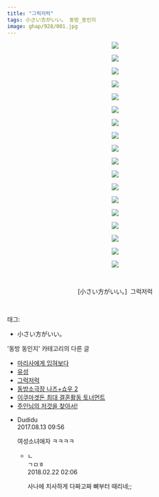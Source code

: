 ```yaml
---
title: "그럭저럭"
tags: 小さい方がいい。 동방_동인지
image: ghap/928/001.jpg
---
```

<div class="article">
<p style="text-align: center; clear: none; float: none;"><img src="{{ site.nasurl }}/ghap/928/001.jpg"/></p>
<p style="text-align: center; clear: none; float: none;"><img src="{{ site.nasurl }}/ghap/928/002.jpg"/></p>
<p style="text-align: center; clear: none; float: none;"><img src="{{ site.nasurl }}/ghap/928/003.jpg"/></p>
<p style="text-align: center; clear: none; float: none;"><img src="{{ site.nasurl }}/ghap/928/004.jpg"/></p>
<p style="text-align: center; clear: none; float: none;"><img src="{{ site.nasurl }}/ghap/928/005.jpg"/></p>
<p style="text-align: center; clear: none; float: none;"><img src="{{ site.nasurl }}/ghap/928/006.jpg"/></p>
<p style="text-align: center; clear: none; float: none;"><img src="{{ site.nasurl }}/ghap/928/007.jpg"/></p>
<p style="text-align: center; clear: none; float: none;"><img src="{{ site.nasurl }}/ghap/928/008.jpg"/></p>
<p style="text-align: center; clear: none; float: none;"><img src="{{ site.nasurl }}/ghap/928/009.jpg"/></p>
<p style="text-align: center; clear: none; float: none;"><img src="{{ site.nasurl }}/ghap/928/010.jpg"/></p>
<p style="text-align: center; clear: none; float: none;"><img src="{{ site.nasurl }}/ghap/928/011.jpg"/></p>
<p style="text-align: center; clear: none; float: none;"><img src="{{ site.nasurl }}/ghap/928/012.jpg"/></p>
<p style="text-align: center; clear: none; float: none;"><img src="{{ site.nasurl }}/ghap/928/013.jpg"/></p>
<p style="text-align: center; clear: none; float: none;"><img src="{{ site.nasurl }}/ghap/928/014.jpg"/></p>
<p style="text-align: center; clear: none; float: none;"><img src="{{ site.nasurl }}/ghap/928/015.jpg"/></p>
<p style="text-align: center; clear: none; float: none;"><img src="{{ site.nasurl }}/ghap/928/016.jpg"/></p>
<p style="text-align: center; clear: none; float: none;"><img src="{{ site.nasurl }}/ghap/928/017.jpg"/></p>
<p style="text-align: center; clear: none; float: none;"><img src="{{ site.nasurl }}/ghap/928/018.jpg"/></p>
<p style="text-align: center; clear: none; float: none;"><br/></p>
<p style="text-align: center; clear: none; float: none;">[小さい方がいい。]  그럭저럭</p>
<p><br/></p>
</div><div class="tagTrail">
<p>태그: </p>
<ul>
<li>小さい方がいい。</li>
</ul>
</div><div class="another">
<p>'동방 동인지' 카테고리의 다른 글</p>
<ul>
<li><a href="/2016-07-19-ghap_930">마리사에게 입혀보다</a></li>
<li><a href="/2016-07-19-ghap_929">유성</a></li>
<li><a href="/2016-07-19-ghap_928">그럭저럭</a></li>
<li><a href="/2016-07-19-ghap_927">동방소극장 나즈+쇼우 2</a></li>
<li><a href="/2016-07-19-ghap_926">이쿠마겟돈 최대 결혼활동 토너먼트</a></li>
<li><a href="/2016-07-19-ghap_925">주인님의 저것을 찾아서!</a></li>
</ul>
</div><div class="cb_module cb_fluid">
<div class="cb_wrt cb_profile">
<div class="comment">
<ul>
<li class="cb_thumb_off" id="comment15058239">
<div class="cb_comment_area">
<div class="cb_info_area">
<div class="cb_section">
<span class="cb_nick_name">Dudidu</span>
</div>
<div class="cb_section">
<span class="cb_date">2017.08.13 09:56 </span>
</div>
</div>
<div class="cb_dsc_comment">
<p class="cb_dsc">
											여성소녀애자 ㅋㅋㅋㅋ
										</p>
</div>
<ul>
<li class="cb_thumb_off" id="comment15204001">
<span class="cb_bu_subnode">ㄴ</span>
<div class="cb_comment_area">
<div class="cb_info_area">
<div class="cb_section">
<span class="cb_nick_name">ㄱㅁㅎ</span>
</div>
<div class="cb_section">
<span class="cb_date">2018.02.22 02:06 </span>
</div>
</div>
<div class="cb_dsc_comment">
<p class="cb_dsc">
																사나에 치사하게 다짜고짜 뼈부터 때리네;;
															</p>
</div>
</div>
</li>
</ul>
</div></li>
</ul>
</div>
</div><!-- commentList close -->
</div>
